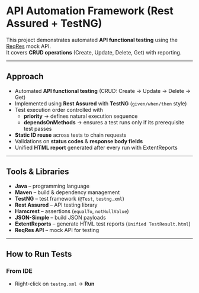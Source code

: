 # API Automation Framework (Rest Assured + TestNG)

This project demonstrates automated **API functional testing** using the [ReqRes](https://reqres.in/) mock API.  
It covers **CRUD operations** (Create, Update, Delete, Get) with reporting.

---

## Approach
- Automated **API functional testing** (CRUD: Create → Update → Delete → Get)
- Implemented using **Rest Assured** with **TestNG** (`given/when/then` style)
- Test execution order controlled with 
  - **priority** → defines natural execution sequence
  - **dependsOnMethods** → ensures a test runs only if its prerequisite test passes
- **Static ID reuse** across tests to chain requests
- Validations on **status codes** & **response body fields**
- Unified **HTML report** generated after every run with ExtentReports

---

## Tools & Libraries
- **Java** – programming language
- **Maven** – build & dependency management
- **TestNG** – test framework (`@Test`, `testng.xml`)
- **Rest Assured** – API testing library
- **Hamcrest** – assertions (`equalTo`, `notNullValue`)
- **JSON-Simple** – build JSON payloads
- **ExtentReports** – generate HTML test reports (`Unified TestResult.html`)
- **ReqRes API** – mock API for testing



---

## How to Run Tests
### From IDE
- Right-click on `testng.xml` → **Run**


